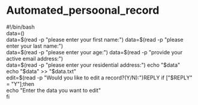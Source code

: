 # Automated_persoonal_record
#!/bin/bash                                                                                                                                   
data=()                                                                                                                                       
data=$(read -p "please enter your first name:")                                                                                               
data=$(read -p "please enter your last name:")                                                                                                
data=$(read -p "please enter your age:")                                                                                                      
data=$(read -p "provide your active email address:")                                                                                          
data=$(read -p "please enter your residential address:")                                                                                      
echo "$data"                                                                                                                                  
echo "$data" >> "$data.txt"                                                                                                                   
edit=$(read -p "Would you like to edit a record?(Y/N):")REPLY                                                                                 
if ["$REPLY" = "Y"];then                                                                                                                      
  echo "Enter the data you want to edit"                                                                                                      
fi
